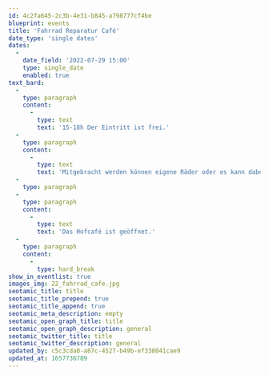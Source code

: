 ```yaml
---
id: 4c2fa645-2c3b-4e31-b845-a798777cf4be
blueprint: events
title: 'Fahrrad Reparatur Café'
date_type: 'single dates'
dates:
  -
    date_field: '2022-07-29 15:00'
    type: single_date
    enabled: true
text_bard:
  -
    type: paragraph
    content:
      -
        type: text
        text: '15-18h Der Eintritt ist frei.'
  -
    type: paragraph
    content:
      -
        type: text
        text: 'Mitgebracht werden können eigene Räder oder es kann dabei geholfen werden Räder für das neue Mobilitätskonzept für wendländische Kulturevents fahrtüchtig zu machen. Auch Teile- und Fahrrad Spenden sind willkommen. Werkzeug ist vorhanden. Angeleitet wird das ganze von der Fahrradgruppe „die Meuterei“, die gerade bei uns zu besuch ist! Treffen im Innenhof von Ein Ding der Möglichkeit. '
  -
    type: paragraph
  -
    type: paragraph
    content:
      -
        type: text
        text: 'Das Hofcafé ist geöffnet.'
  -
    type: paragraph
    content:
      -
        type: hard_break
show_in_eventlist: true
images_img: 22_fahrrad_cafe.jpg
seotamic_title: title
seotamic_title_prepend: true
seotamic_title_append: true
seotamic_meta_description: empty
seotamic_open_graph_title: title
seotamic_open_graph_description: general
seotamic_twitter_title: title
seotamic_twitter_description: general
updated_by: c5c3cda0-a87c-4527-b49b-ef338041cae9
updated_at: 1657736789
---
```

